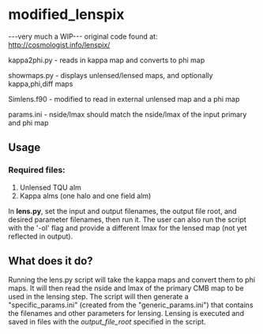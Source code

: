 # modified_lenspix
---very much a WIP---
original code found at: http://cosmologist.info/lenspix/

kappa2phi.py - reads in kappa map and converts to phi map

showmaps.py - displays unlensed/lensed maps, and optionally kappa,phi,diff maps

Simlens.f90 - modified to read in external unlensed map and a phi map

params.ini - nside/lmax should match the nside/lmax of the input primary and phi map

## Usage
### Required files:
1. Unlensed TQU alm
2. Kappa alms (one halo and one field alm)

In __lens.py__, set the input and output filenames, the output file root, and desired parameter filenames, then run it. The user can also run the script with the '-ol' flag and provide a different lmax for the lensed map (not yet reflected in output).

## What does it do?
Running the lens.py script will take the kappa maps and convert them to phi maps. It will then read the nside and lmax of the primary CMB map to be used in the lensing step. The script will then generate a "specific_params.ini" (created from the "generic_params.ini") that contains the filenames and other parameters for lensing. 
Lensing is executed and saved in files with the _output_file_root_ specified in the script.
